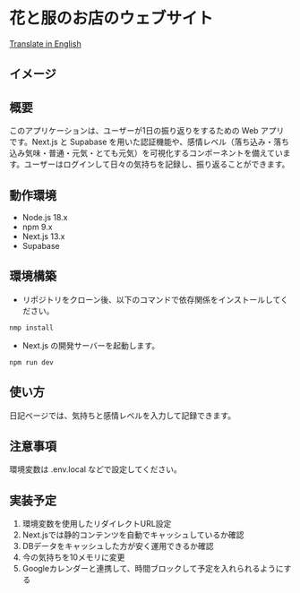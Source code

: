 # 花と服のお店のウェブサイト
[Translate in English](./README_EN.md)

## イメージ


## 概要
このアプリケーションは、ユーザーが1日の振り返りをするための Web アプリです。Next.js と Supabase を用いた認証機能や、感情レベル（落ち込み・落ち込み気味・普通・元気・とても元気）を可視化するコンポーネントを備えています。ユーザーはログインして日々の気持ちを記録し、振り返ることができます。

## 動作環境
- Node.js 18.x
- npm 9.x
- Next.js 13.x
- Supabase

## 環境構築
- リポジトリをクローン後、以下のコマンドで依存関係をインストールしてください。
```
nmp install
```
- Next.js の開発サーバーを起動します。
```
npm run dev
```

## 使い方
日記ページでは、気持ちと感情レベルを入力して記録できます。

## 注意事項
環境変数は .env.local などで設定してください。

## 実装予定
1. 環境変数を使用したリダイレクトURL設定
1. Next.jsでは静的コンテンツを自動でキャッシュしているか確認
1. DBデータをキャッシュした方が安く運用できるか確認
1. 今の気持ちを10メモリに変更
1. Googleカレンダーと連携して、時間ブロックして予定を入れられるようにする
